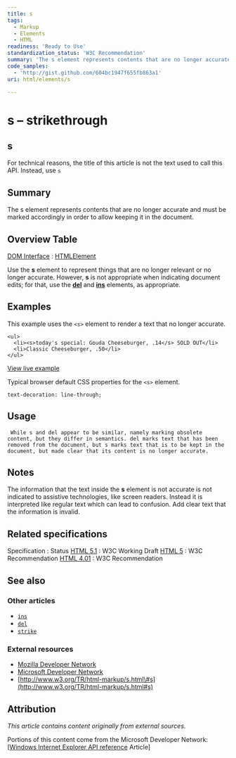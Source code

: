 ```yaml
---
title: s
tags:
  - Markup
  - Elements
  - HTML
readiness: 'Ready to Use'
standardization_status: 'W3C Recommendation'
summary: 'The s element represents contents that are no longer accurate and must be marked accordingly in order to allow keeping it in the document.'
code_samples:
  - 'http://gist.github.com/604bc1947f655fb863a1'
uri: html/elements/s

---
```

# s – strikethrough

## s

For technical reasons, the title of this article is not the text used to call this API. Instead, use `s`

## Summary

The s element represents contents that are no longer accurate and must be marked accordingly in order to allow keeping it in the document.

## Overview Table

[DOM Interface](/dom/interface)
:   [HTMLElement](/dom/HTMLElement)

Use the **s** element to represent things that are no longer relevant or no longer accurate. However, **s** is not appropriate when indicating document edits; for that, use the [**del**](/html/elements/del) and [**ins**](/html/elements/ins) elements, as appropriate.

## Examples

This example uses the `<s>` element to render a text that no longer accurate.

``` {.html}
<ul>
  <li><s>today's special: Gouda Cheeseburger, .14</s> SOLD OUT</li>
  <li>Classic Cheeseburger, .50</li>
</ul>
```

[View live example](http://code.webplatform.org/gist/604bc1947f655fb863a1)

Typical browser default CSS properties for the `<s>` element.

``` {.css}
text-decoration: line-through;
```

## Usage

     While s and del appear to be similar, namely marking obsolete content, but they differ in semantics. del marks text that has been removed from the document, but s marks text that is to be kept in the document, but made clear that its content is no longer accurate.

## Notes

The information that the text inside the **s** element is not accurate is not indicated to assistive technologies, like screen readers. Instead it is interpreted like regular text which can lead to confusion. Add clear text that the information is invalid.

## Related specifications

Specification
:   Status
[HTML 5.1](http://www.w3.org/TR/html51/text-level-semantics.html#the-s-element)
:   W3C Working Draft
[HTML 5](http://www.w3.org/TR/html5/text-level-semantics.html#the-s-element)
:   W3C Recommendation
[HTML 4.01](http://www.w3.org/TR/html401/present/graphics.html#edef-S)
:   W3C Recommendation

## See also

### Other articles

-   [`ins`](/html/elements/ins)
-   [`del`](/html/elements/del)
-   [`strike`](/html/elements/strike)

### External resources

-   [Mozilla Developer Network](https://developer.mozilla.org/en-US/docs/HTML/Element/s)
-   [Microsoft Developer Network](http://msdn.microsoft.com/en-us/library/ie/ms535890%28v=vs.85%29.aspx)
-   [http://www.w3.org/TR/html-markup/s.html\#s](http://www.w3.org/TR/html-markup/s.html#s)

## Attribution

*This article contains content originally from external sources.*

Portions of this content come from the Microsoft Developer Network: [[Windows Internet Explorer API reference](http://msdn.microsoft.com/en-us/library/ie/hh828809%28v=vs.85%29.aspx) Article]

